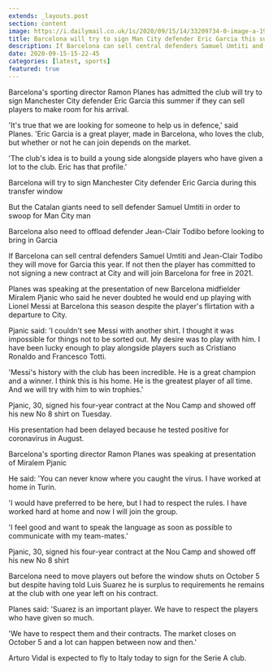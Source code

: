 ```yaml
---
extends: _layouts.post
section: content
image: https://i.dailymail.co.uk/1s/2020/09/15/14/33209734-0-image-a-19_1600178354889.jpg 
title: Barcelona will try to sign Man City defender Eric Garcia this summer 
description: If Barcelona can sell central defenders Samuel Umtiti and Jean-Clair Todibo they will move for Garcia this year. If not then the player has committed to not signing a new contract at City. 
date: 2020-09-15-15-22-45 
categories: [latest, sports] 
featured: true 
--- 
```

Barcelona's sporting director Ramon Planes has admitted the club will try to sign Manchester City defender Eric Garcia this summer if they can sell players to make room for his arrival.

'It's true that we are looking for someone to help us in defence,' said Planes. 'Eric Garcia is a great player, made in Barcelona, who loves the club, but whether or not he can join depends on the market.

'The club's idea is to build a young side alongside players who have given a lot to the club. Eric has that profile.'

Barcelona will try to sign Manchester City defender Eric Garcia during this transfer window

But the Catalan giants need to sell defender Samuel Umtiti in order to swoop for Man City man

Barcelona also need to offload defender Jean-Clair Todibo before looking to bring in Garcia

If Barcelona can sell central defenders Samuel Umtiti and Jean-Clair Todibo they will move for Garcia this year. If not then the player has committed to not signing a new contract at City and will join Barcelona for free in 2021.

Planes was speaking at the presentation of new Barcelona midfielder Miralem Pjanic who said he never doubted he would end up playing with Lionel Messi at Barcelona this season despite the player's flirtation with a departure to City.

Pjanic said: 'I couldn't see Messi with another shirt. I thought it was impossible for things not to be sorted out. My desire was to play with him. I have been lucky enough to play alongside players such as Cristiano Ronaldo and Francesco Totti.

'Messi's history with the club has been incredible. He is a great champion and a winner. I think this is his home. He is the greatest player of all time. And we will try with him to win trophies.'

Pjanic, 30, signed his four-year contract at the Nou Camp and showed off his new No 8 shirt on Tuesday.

His presentation had been delayed because he tested positive for coronavirus in August.

Barcelona's sporting director Ramon Planes was speaking at presentation of Miralem Pjanic

He said: 'You can never know where you caught the virus. I have worked at home in Turin.

'I would have preferred to be here, but I had to respect the rules. I have worked hard at home and now I will join the group.

'I feel good and want to speak the language as soon as possible to communicate with my team-mates.'

Pjanic, 30, signed his four-year contract at the Nou Camp and showed off his new No 8 shirt

Barcelona need to move players out before the window shuts on October 5 but despite having told Luis Suarez he is surplus to requirements he remains at the club with one year left on his contract.

Planes said: 'Suarez is an important player. We have to respect the players who have given so much.

'We have to respect them and their contracts. The market closes on October 5 and a lot can happen between now and then.' 

Arturo Vidal is expected to fly to Italy today to sign for the Serie A club. 


